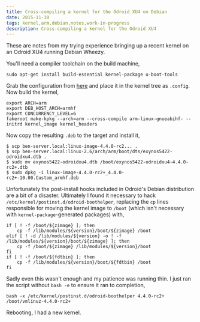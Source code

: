 ```yaml
---
title: Cross-compiling a kernel for the Odroid XU4 on Debian
date: 2015-11-30
tags: kernel,arm,debian,notes,work-in-progress
description: Cross-compiling a kernel for the Odroid XU4
---
```


These are notes from my trying experience bringing up a recent kernel on an
Odroid XU4 running Debian Wheezy.

You'll need a compiler toolchain on the build machine,
```
sudo apt-get install build-essential kernel-package u-boot-tools
```

Grab the configuration from [here](/media/linux-4.4-rc2.odroidxu4.config) and
place it in the kernel tree as `.config`. Now build the kernel,
```
export ARCH=arm
export DEB_HOST_ARCH=armhf
export CONCURRENCY_LEVEL=6
fakeroot make-kpkg --arch=arm --cross-compile arm-linux-gnueabihf- --initrd kernel_image kernel_headers
```

Now copy the resulting `.deb` to the target and install it,
```
$ scp ben-server.local:linux-image-4.4.0-rc2... .
$ scp ben-server.local:linux-2.6/arch/arm/boot/dts/exynos5422-odroidxu4.dtb .
$ sudo mv exynos5422-odroidxu4.dtb /boot/exynos5422-odroidxu4-4.4.0-rc2+.dtb
$ sudo dpkg -i linux-image-4.4.0-rc2+_4.4.0-rc2+-10.00.Custom_armhf.deb
```

Unfortunately the post-install hooks included in Odroid's Debian distribution
are a bit of a disaster. Ultimately I found it necessary to hack
`/etc/kernel/postinst.d/odroid-boothelper`, replacing the `cp` lines responsible
for moving the kernel image to `/boot` (which isn't necessary with `kernel-package`-generated packages)
with,
```
if [ ! -f /boot/${zimage} ]; then
    cp -f /lib/modules/${version}/boot/${zimage} /boot
elif [ ! -d /lib/modules/${version} -o ! -f /lib/modules/${version}/boot/${zimage} ]; then
    cp -f /boot/${zimage} /lib/modules/${version}/boot
fi
if [ ! -f /boot/${fdtbin} ]; then
    cp -f /lib/modules/${version}/boot/${fdtbin} /boot
fi
```

Sadly even this wasn't enough and my patience was running thin. I just ran the
script without `bash -e` to ensure it ran to completion,
```
bash -x /etc/kernel/postinst.d/odroid-boothelper 4.4.0-rc2+ /boot/vmlinuz-4.4.0-rc2+
```
Rebooting, I had a new kernel.
